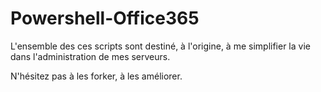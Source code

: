 # Powershell-Office365

L'ensemble des ces scripts sont destiné, à l'origine, à me simplifier la vie dans l'administration de mes serveurs.

N'hésitez pas à les forker, à les améliorer.
